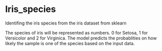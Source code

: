 # Iris_species
Identifing the iris species from the iris dataset from sklearn

The species of iris will be represented as numbers. 0 for Setosa, 1 for Versicolor and 2 for Virginica.
The model predicts the probablities on how likely the sample is one of the species based on the input data. 
